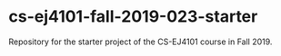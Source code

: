 # cs-ej4101-fall-2019-023-starter
Repository for the starter project of the CS-EJ4101 course in Fall 2019.
